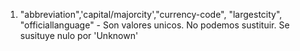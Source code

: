 1) "abbreviation",'capital/majorcity',"currency-code", "largestcity", "officiallanguage" - Son valores unicos. No podemos sustituir. Se susituye nulo por 'Unknown'